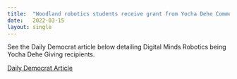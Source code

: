 ```yaml
---
title:  "Woodland robotics students receive grant from Yocha Dehe Community Fund"
date:   2022-03-15
layout: single
---
```


See the Daily Democrat article below detailing Digital Minds Robotics being Yocha Dehe Giving recipients.

[Daily Democrat Article](https://www.dailydemocrat.com/2022/03/15/woodland-robotics-students-receive-grant-from-yocha-dehe-community-fund/)


